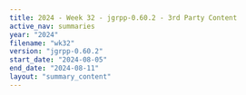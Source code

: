 ```yaml
---
title: 2024 - Week 32 - jgrpp-0.60.2 - 3rd Party Content
active_nav: summaries
year: "2024"
filename: "wk32"
version: "jgrpp-0.60.2"
start_date: "2024-08-05"
end_date: "2024-08-11"
layout: "summary_content"
---
```

